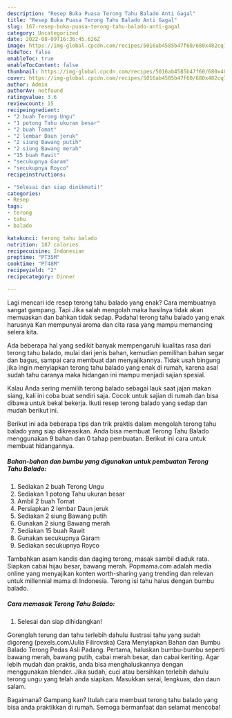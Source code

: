 ```yaml
---
description: "Resep Buka Puasa Terong Tahu Balado Anti Gagal"
title: "Resep Buka Puasa Terong Tahu Balado Anti Gagal"
slug: 167-resep-buka-puasa-terong-tahu-balado-anti-gagal
category: Uncategorized
date: 2022-08-09T16:36:45.626Z
image: https://img-global.cpcdn.com/recipes/5016ab4585b47f60/680x482cq70/terong-tahu-balado-foto-resep-utama.jpg
hideToc: false
enableToc: true
enableTocContent: false
thumbnail: https://img-global.cpcdn.com/recipes/5016ab4585b47f60/680x482cq70/terong-tahu-balado-foto-resep-utama.jpg
cover: https://img-global.cpcdn.com/recipes/5016ab4585b47f60/680x482cq70/terong-tahu-balado-foto-resep-utama.jpg
author: Admin
authorAv: notfound
ratingvalue: 3.6
reviewcount: 15
recipeingredient:
- "2 buah Terong Ungu"
- "1 potong Tahu ukuran besar"
- "2 buah Tomat"
- "2 lembar Daun jeruk"
- "2 siung Bawang putih"
- "2 siung Bawang merah"
- "15 buah Rawit"
- "secukupnya Garam"
- "secukupnya Royco"
recipeinstructions:

- "Selesai dan siap dinikmati!"
categories:
- Resep
tags:
- terong
- tahu
- balado

katakunci: terong tahu balado 
nutrition: 187 calories
recipecuisine: Indonesian
preptime: "PT35M"
cooktime: "PT48M"
recipeyield: "2"
recipecategory: Dinner

---
```



Lagi mencari ide resep terong tahu balado yang enak? Cara membuatnya sangat gampang. Tapi Jika salah mengolah maka hasilnya tidak akan memuaskan dan bahkan tidak sedap. Padahal terong tahu balado yang enak harusnya Kan mempunyai aroma dan cita rasa yang mampu memancing selera kita.


Ada beberapa hal yang sedikit banyak mempengaruhi kualitas rasa dari terong tahu balado, mulai dari jenis bahan, kemudian pemilihan bahan segar dan bagus, sampai cara membuat dan menyajikannya. Tidak usah bingung jika ingin menyiapkan terong tahu balado yang enak di rumah, karena asal sudah tahu caranya maka hidangan ini mampu menjadi sajian spesial.

Kalau Anda sering memilih terong balado sebagai lauk saat jajan makan siang, kali ini coba buat sendiri saja. Cocok untuk sajian di rumah dan bisa dibawa untuk bekal bekerja. Ikuti resep terong balado yang sedap dan mudah berikut ini.


Berikut ini ada beberapa tips dan trik praktis dalam mengolah terong tahu balado yang siap dikreasikan. Anda bisa membuat Terong Tahu Balado menggunakan 9 bahan dan 0 tahap pembuatan. Berikut ini cara untuk membuat hidangannya.

<!--inarticleads1-->

##### Bahan-bahan dan bumbu yang digunakan untuk pembuatan Terong Tahu Balado:

1. Sediakan 2 buah Terong Ungu
1. Sediakan 1 potong Tahu ukuran besar
1. Ambil 2 buah Tomat
1. Persiapkan 2 lembar Daun jeruk
1. Sediakan 2 siung Bawang putih
1. Gunakan 2 siung Bawang merah
1. Sediakan 15 buah Rawit
1. Gunakan secukupnya Garam
1. Sediakan secukupnya Royco


Tambahkan asam kandis dan daging terong, masak sambil diaduk rata. Siapkan cabai hijau besar, bawang merah. Popmama.com adalah media online yang menyajikan konten worth-sharing yang trending dan relevan untuk millennial mama di Indonesia. Terong isi tahu halus dengan bumbu balado. 

<!--inarticleads2-->

##### Cara memasak Terong Tahu Balado:


1. Selesai dan siap dihidangkan!

Gorenglah terung dan tahu terlebih dahulu ilustrasi tahu yang sudah digoreng (pexels.com/Julia Filirovska) Cara Menyiapkan Bahan dan Bumbu Balado Terong Pedas Asli Padang. Pertama, haluskan bumbu-bumbu seperti bawang merah, bawang putih, cabai merah besar, dan cabai keriting. Agar lebih mudah dan praktis, anda bisa menghaluskannya dengan menggunakan blender. Jika sudah, cuci atau bersihkan terlebih dahulu terong ungu yang telah anda siapkan. Masukkan serai, lengkuas, dan daun salam. 

Bagaimana? Gampang kan? Itulah cara membuat terong tahu balado yang bisa anda praktikkan di rumah. Semoga bermanfaat dan selamat mencoba!
